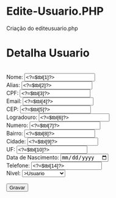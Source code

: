 # Edite-Usuario.PHP
Criação do editeusuario.php

<?php
// Inclui arquivos de segurança, cabeçalho da página e conexão com o banco de dados //
include('segurancadez.php');
include('cabecalho.php');
include('conn.php');

// Verifica se o formulário foi enviado via POST (edição confirmada) //
if($_SERVER['REQUEST_METHOD']=='POST'){

    // Captura os dados enviados pelo formulário //
    $id = $_POST['id'];
    $nome = $_POST['nome'];
    $apelido = $_POST['apelido'];
    $cpf = $_POST['cpf'];
    $email = $_POST['email'];
    $cep = $_POST['cep'];
    $rua = $_POST['rua'];
    $numero = $_POST['numero'];
    $bairro = $_POST['bairro'];
    $cidade = $_POST['cidade'];
    $uf = $_POST['uf'];
    $nascimento = $_POST['dt_nascimento'];
    $telefone = $_POST['telefone'];
    $nivel = $_POST['nivel'];

     $sql = "UPDATE `tb_usuarios` 
    SET `nome_usuario`='$nome',`apelido_usuario`='$apelido',`cpf_usuario`='$cpf',
    `email_usuario`='$email',`cep_usuario`='$cep',`rua_usuario`='$rua',`numero_rua_usuario`='$numero',
    `bairro_usuario`='$bairro',`cidade_usuario`='$cidade',`uf_usuario`='$uf',`nascimento_usuario`='$nascimento',
    `telefone_usuario`='$telefone',`nivel_usuario`='$nivel' WHERE id_usuario = $id";

    // Executa a atualização no banco //
    mysqli_query($link, $sql);
    mysqli_close($link);
    // Redireciona para a lista de usuários após a atualização //
    header('Location: listausuarios.php');
    exit();
}

// Se não houver ID via GET, redireciona para a lista //
if(!isset($_GET['id'])){
    header('Location: listausuarios.php');
    exit();
}

// Obtém os dados do usuário para preencher o formulário //
include('conn.php'); // Inclui a conexão com o banco de dados //
$id = $_GET['id'];
$sql = "SELECT * FROM tb_usuarios WHERE id_usuario = $id";
$result = mysqli_query($link, $sql);
$tbl = mysqli_fetch_array($result); // Armazena os dados do usuário //
if(!$tbl){
    // Se não encontrar o usuário, redireciona para a lista //
    mysqli_close($link);
    header('Location: listausuarios.php');
    exit();
}
// Fecha a conexão com o banco de dados //
mysqli_close($link);
?>


<!DOCTYPE html>
<html lang="pt-br">
<head>
    <meta charset="UTF-8">
    <meta name="viewport" content="width=device-width, initial-scale=1.0">
    <link rel="stylesheet" href="cadastra.css">
    <title>Cadastra Usuario</title>
</head>
<body>
    <div class="container">
    <h1>Detalha Usuario</h1>
    <br>
    <form action="editeusuario.php" method="post">
        <input type="hidden" name="id" value="<?=$tbl[0]?>">
        <label for="nome">Nome:</label>
        <input type="text" value="<?=$tbl[1]?>" name="nome">
        <br>
        <label for="apelido">Alias:</label>
        <input type="text" value="<?=$tbl[2]?>" name="apelido">
        <br>
        <label for="cpf">CPF:</label>
        <input type="text" value="<?=$tbl[3]?>" name="cpf">
        <br>
        <label for="email">Email:</label>
        <input type="email" value="<?=$tbl[4]?>" name="email">
        <br>
        <label for="cep">CEP:</label>
        <input type="text" value="<?=$tbl[5]?>" id="cep" name="cep">
        <br>
        <label for="rua">Logradouro:</label>
        <input type="text" value="<?=$tbl[6]?>" id="rua" name="rua">
        <br>
        <label for="numero">Numero:</label>
        <input type="text" value="<?=$tbl[7]?>" name="numero">
        <br>
        <label for="bairro">Bairro:</label>
        <input type="text" value="<?=$tbl[8]?>" id="bairro" name="bairro">
        <br>
        <label for="cidade">Cidade:</label>
        <input type="text" value="<?=$tbl[9]?>" id="cidade" name="cidade">
        <br>
        <label for="uf">UF:</label>
        <input type="text" value="<?=$tbl[10]?>" id="uf" name="uf">
        <br>
        <label for="dt_nascimento">Data de Nascimento:</label>
        <input type="date" value="<?=$tbl[11]?>" name="dt_nascimento">
        <br>
        <label for="telefone">Telefone:</label>
        <input type="text" value="<?=$tbl[14]?>" name="telefone">
        <br>
        <label for="nivel">Nivel:</label>
        <select id="nivel" name="nivel">
            <option value="1"<?=$tbl[16]==1?"selected":"" ?>>Usuario</option>
            <option value="10"<?=$tbl[16]==10?"selected":"" ?>>Administrador</option>
        </select>
        <br>
        <br>
        <input type="submit" value="Gravar">
    </div>
    </form>
</body>
</html>
<script>
        document.addEventListener("DOMContentLoaded", function() {
            const cepInput = document.getElementById("cep");
 
cepInput.addEventListener("blur", function() {
                let cep = cepInput.value.replace(/\D/g, ''); // Remove tudo que não é número //
 
if (cep.length === 8) { // Valida se são 8 dígitos //
                    // Faz a requisição para a API ViaCEP //
                    fetch(`https://viacep.com.br/ws/${cep}/json/`)
                        .then(response => {
                            if (!response.ok) {
                                throw new Error('Erro ao buscar o CEP');
                            }
                            return response.json();
                        })
                        .then(data => {
                            if (data.erro) {
                                alert("CEP não encontrado.");
                                return;
                            }
                            // Preenche os campos do formulário //
                            document.getElementById("rua").value = data.logradouro;
                            document.getElementById("bairro").value = data.bairro;
                            document.getElementById("cidade").value = data.localidade;
                            document.getElementById("uf").value = data.uf;
                        })
                        .catch(error => {
                            console.error("Erro na busca do CEP: ", error);
                            alert("Não foi possível buscar o endereço.");
                        });
                } else {
                    alert("Formato de CEP inválido. Deve conter 8 dígitos numéricos.");
                }
            });
        });
</script>
